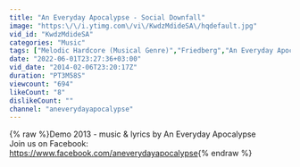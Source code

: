 ```yaml
---
title: "An Everyday Apocalypse - Social Downfall"
image: "https:\/\/i.ytimg.com\/vi\/KwdzMdideSA\/hqdefault.jpg"
vid_id: "KwdzMdideSA"
categories: "Music"
tags: ["Melodic Hardcore (Musical Genre)","Friedberg","An Everyday Apocalypse"]
date: "2022-06-01T23:27:36+03:00"
vid_date: "2014-02-06T23:20:17Z"
duration: "PT3M58S"
viewcount: "694"
likeCount: "8"
dislikeCount: ""
channel: "aneverydayapocalypse"
---
```

{% raw %}Demo 2013 - music &amp; lyrics by An Everyday Apocalypse<br />Join us on Facebook:<br /><a rel="nofollow" target="blank" href="https://www.facebook.com/aneverydayapocalypse">https://www.facebook.com/aneverydayapocalypse</a>{% endraw %}

